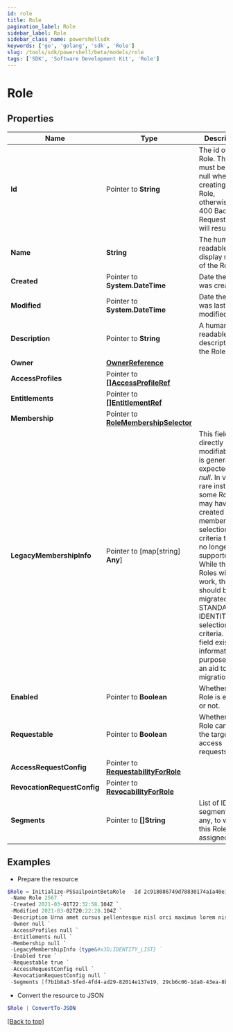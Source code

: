 ```yaml
---
id: role
title: Role
pagination_label: Role
sidebar_label: Role
sidebar_class_name: powershellsdk
keywords: ['go', 'golang', 'sdk', 'Role'] 
slug: /tools/sdk/powershell/beta/models/role
tags: ['SDK', 'Software Development Kit', 'Role']
---
```



# Role

## Properties

Name | Type | Description | Notes
------------ | ------------- | ------------- | -------------
**Id** |  Pointer to **String** | The id of the Role. This field must be left null when creating an Role, otherwise a 400 Bad Request error will result. | [optional] 
**Name** |  **String** | The human-readable display name of the Role | 
**Created** |  Pointer to **System.DateTime** | Date the Role was created | [optional] [readonly] 
**Modified** |  Pointer to **System.DateTime** | Date the Role was last modified. | [optional] [readonly] 
**Description** |  Pointer to **String** | A human-readable description of the Role | [optional] 
**Owner** |  [**OwnerReference**](owner-reference) |  | 
**AccessProfiles** |  Pointer to [**[]AccessProfileRef**](access-profile-ref) |  | [optional] 
**Entitlements** |  Pointer to [**[]EntitlementRef**](entitlement-ref) |  | [optional] 
**Membership** |  Pointer to [**RoleMembershipSelector**](role-membership-selector) |  | [optional] 
**LegacyMembershipInfo** |  Pointer to [map[string] **Any**] | This field is not directly modifiable and is generally expected to be *null*. In very rare instances, some Roles may have been created using membership selection criteria that are no longer fully supported. While these Roles will still work, they should be migrated to STANDARD or IDENTITY_LIST selection criteria. This field exists for informational purposes as an aid to such migration. | [optional] 
**Enabled** |  Pointer to **Boolean** | Whether the Role is enabled or not. | [optional] [default to $false]
**Requestable** |  Pointer to **Boolean** | Whether the Role can be the target of access requests. | [optional] [default to $false]
**AccessRequestConfig** |  Pointer to [**RequestabilityForRole**](requestability-for-role) |  | [optional] 
**RevocationRequestConfig** |  Pointer to [**RevocabilityForRole**](revocability-for-role) |  | [optional] 
**Segments** |  Pointer to **[]String** | List of IDs of segments, if any, to which this Role is assigned. | [optional] 

## Examples

- Prepare the resource
```powershell
$Role = Initialize-PSSailpointBetaRole  -Id 2c918086749d78830174a1a40e121518 `
 -Name Role 2567 `
 -Created 2021-03-01T22:32:58.104Z `
 -Modified 2021-03-02T20:22:28.104Z `
 -Description Urna amet cursus pellentesque nisl orci maximus lorem nisl euismod fusce morbi placerat adipiscing maecenas nisi tristique et metus et lacus sed morbi nunc nisl maximus magna arcu varius sollicitudin elementum enim maecenas nisi id ipsum tempus fusce diam ipsum tortor. `
 -Owner null `
 -AccessProfiles null `
 -Entitlements null `
 -Membership null `
 -LegacyMembershipInfo {type&#x3D;IDENTITY_LIST} `
 -Enabled true `
 -Requestable true `
 -AccessRequestConfig null `
 -RevocationRequestConfig null `
 -Segments [f7b1b8a3-5fed-4fd4-ad29-82014e137e19, 29cb6c06-1da8-43ea-8be4-b3125f248f2a]
```

- Convert the resource to JSON
```powershell
$Role | ConvertTo-JSON
```


[[Back to top]](#) 

